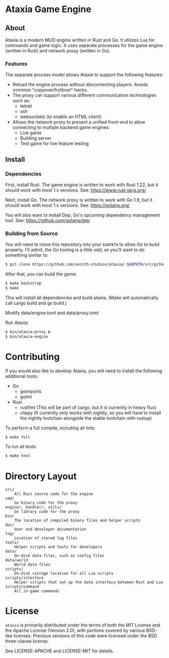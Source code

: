 # Ataxia Game Engine

## About

Ataxia is a modern MUD engine written in Rust and Go. It utilizes Lua for commands and game logic. It uses separate processes for the game engine (written in Rust) and network proxy (written in Go).

### Features

The separate process model allows Ataxia to support the following features:

- Reload the engine process without disconnecting players. Avoids common "copyover/hotboot" hacks.
- The proxy can support various different communication technologies such as:
  - telnet
  - ssh
  - websockets (to enable an HTML client)
- Allows the network proxy to present a unified front-end to allow connecting to multiple backend game engines:
  - Live game
  - Building server
  - Test game for live feature testing

## Install

### Dependencies

First, install Rust. The game engine is written to work with Rust 1.22, but it should work with most 1.x versions.
See: https://www.rust-lang.org/

Next, install Go. The network proxy is written to work with Go 1.9, but it should work with most 1.x versions.
See: https://golang.org/

You will also want to install Dep, Go's upcoming dependency management tool.
See: https://github.com/golang/dep

### Building from Source

You will need to clone this repository into your `$GOPATH` to allow Go to build properly. I'll admit, the Go tooling is a little odd, so you'll want to do something similar to:

```sh
$ git clone https://github.com/xenith-studios/ataxia/ $GOPATH/src/github.com/xenith-studios/
```

After that, you can build the game:

```sh
$ make bootstrap
$ make
```

This will install all dependencies and build ataxia. (Make will automatically call cargo build and go build.)

Modify data/engine.toml and data/proxy.toml

Run Ataxia:

```sh
$ bin/ataxia-proxy &
$ bin/ataxia-engine
```

# Contributing

If you would also like to develop Ataxia, you will need to install the following additional tools:

- Go
    - goimports
    - golint
- Rust
    - rustfmt (This will be part of cargo, but it is currently in heavy flux)
    - clippy (It currently only works with nightly, so you will have to install the nightly toolchain alongside the stable toolchain with rustup)

To perform a full compile, including all lints:

```sh
$ make full
```

To run all tests:

```sh
$ make test
```

# Directory Layout

    src/
        All Rust source code for the engine
    cmd/
        Go binary code for the proxy
    engine/, handler/, utils/
        Go library code for the proxy
    bin/
        The location of compiled binary files and helper scripts
    doc/
        User and developer documentation
    log/
        Location of stored log files
    tools/
        Helper scripts and tools for developers
    data/
        On-disk data files, such as config files
    data/world
        World data files
    scripts/
        On-disk storage location for all Lua scripts
    scripts/interface
        Helper scripts that set up the data interface between Rust and Lua
    scripts/command
        All in-game commands

# License

`ataxia` is primarily distributed under the terms of both the MIT License and
the Apache License (Version 2.0), with portions covered by various BSD-like
licenses. Previous versions of this code were licensed under the BSD three-clause license.

See LICENSE-APACHE and LICENSE-MIT for details.
